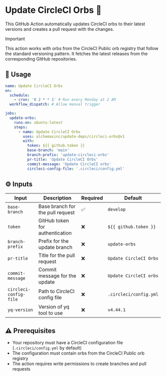 # Update CircleCI Orbs :arrows_counterclockwise:

This GitHub Action automatically updates CircleCI orbs to their latest versions and creates a pull request with the
changes.

> [!IMPORTANT]  
> This action works with orbs from the CircleCI Public orb registry that follow the standard versioning pattern. It
> fetches the latest releases from the corresponding GitHub repositories.

## :rocket: Usage

```yaml
name: Update CircleCI Orbs
on:
  schedule:
    - cron: '0 2 * * 1' # Run every Monday at 2 AM
  workflow_dispatch: # Allow manual trigger

jobs:
  update-orbs:
    runs-on: ubuntu-latest
    steps:
      - name: Update CircleCI Orbs
        uses: alchemaxinc/update-deps/circleci-orbs@v1
        with:
          token: ${{ github.token }}
          base-branch: 'main'
          branch-prefix: 'update-circleci-orbs'
          pr-title: 'Update CircleCI Orbs'
          commit-message: 'Update CircleCI orbs'
          circleci-config-file: '.circleci/config.yml'
```

## :gear: Inputs

| Input                  | Description                      | Required           | Default                |
| ---------------------- | -------------------------------- | ------------------ | ---------------------- |
| `base-branch`          | Base branch for the pull request | :white_check_mark: | `develop`              |
| `token`                | GitHub token for authentication  | :x:                | `${{ github.token }}`  |
| `branch-prefix`        | Prefix for the update branch     | :x:                | `update-orbs`          |
| `pr-title`             | Title for the pull request       | :x:                | `Update CircleCI Orbs` |
| `commit-message`       | Commit message for the update    | :x:                | `Update CircleCI orbs` |
| `circleci-config-file` | Path to CircleCI config file     | :x:                | `.circleci/config.yml` |
| `yq-version`           | Version of yq tool to use        | :x:                | `v4.44.1`              |

## :warning: Prerequisites

- Your repository must have a CircleCI configuration file (`.circleci/config.yml` by default)
- The configuration must contain orbs from the CircleCI Public orb registry
- The action requires write permissions to create branches and pull requests
